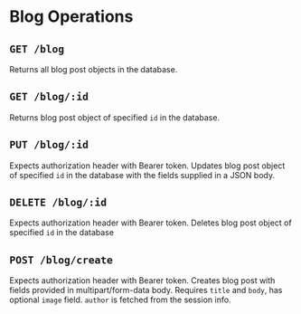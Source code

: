 # Blog Operations

## `GET /blog`

Returns all blog post objects in the database.

## `GET /blog/:id`

Returns blog post object of specified `id` in the database.

## `PUT /blog/:id`

Expects authorization header with Bearer token.
Updates blog post object of specified `id` in the database with the fields supplied in a JSON body.

## `DELETE /blog/:id`

Expects authorization header with Bearer token.
Deletes blog post object of specified `id` in the database

## `POST /blog/create`

Expects authorization header with Bearer token.
Creates blog post with fields provided in multipart/form-data body. Requires `title` and `body`, has optional `image` field. `author` is fetched from the session info.
